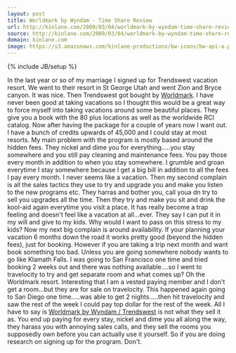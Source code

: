 ```yaml
---
layout: post
title: Worldmark by Wyndam - Time Share Review
url: http://kinlane.com/2009/03/04/worldmark-by-wyndam-time-share-review/
source: http://kinlane.com/2009/03/04/worldmark-by-wyndam-time-share-review/
domain: kinlane.com
image: https://s3.amazonaws.com/kinlane-productions/bw-icons/bw-api-a.png
---
```

{% include JB/setup %}

<p>
     In the last year or so of my marriage I signed up for Trendswest vacation resort. We went to their resort in St George Utah and went Zion and Bryce canyon. It was nice. Then Trendswest got bought by <a href="http://www.worldmarktheclub.com/index.shtml">Worldmark</a>. I have never been good at taking vacations so I thought this would be a great way to force myself into taking vacations around some beautiful places. They give you a book with the 80 plus locations as well as the worldwide RCI catalog. Now after having the package for a couple of years now I want out. I have a bunch of credits upwards of 45,000 and I could stay at most resorts. My main problem with the program is mostly based around the hidden fees. They nickel and dime you for everything.....you stay somewhere and you still pay cleaning and maintenance fees. You pay those every month in addition to when you stay somewhere. I grumble and groan everytime I stay somewhere because I get a big bill in addition to all the fees I pay every month. I never seems like a vacation. Then my second complain is all the sales tactics they use to try and upgrade you and make you listen to the new programs etc. They harras and bother you, call youa dn try to sell you upgrades all the time. Then they try and make you sit and drink the kool-aid again everytime you visit a place. It has really become a trap feeling and doesn't feel like a vacation at all...ever. They say I can put it in my will and give to my kids. Why would I want to pass on this stress to my kids? Now my next big complain is around availability. If your planning your vacation 6 months down the road it works pretty good (beyond the hidden fees), just for booking. However if you are taking a trip next month and want book something too bad. Unless you are going somewhere nobody wants to go like Klamath Falls. I was going to San Francisco one time and tried booking 2 weeks out and there was nothing available....so I went to travelocity to try and get separate room and what comes up? Oh the Worldmark resort. Interesting that I am a vested paying member and I don't get a room...but they are for sale on travelocity. This happened again going to San Diego one time.....was able to get 2 nights.....then hit travelocity and saw the rest of the week I could pay top dollar for the rest of the week. All I have to say is <a href="http://www.worldmarktheclub.com/index.shtml">Worldmark by Wyndam / Trendswest</a> is not what they sell it as. You end up paying for every stay, nickel and dime you all along the way, they harass you with annoying sales calls, and they sell the rooms you supposedly own before you can actually use it yourself. So if you are doing research on signing up for the program. Don't.
</p>